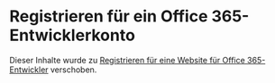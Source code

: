 
# Registrieren für ein Office 365-Entwicklerkonto

Dieser Inhalte wurde zu  [Registrieren für eine Website für Office 365-Entwickler](set-up-a-development-environment-for-sharepoint-add-ins-on-office-365.md#o365_signup) verschoben.




